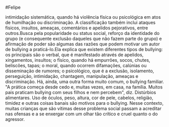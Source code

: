 #Felipe

intimidação sistemática, quando há violência física ou psicológica em atos de humilhação ou discriminação. A classificação também inclui ataques físicos, insultos, ameaças, comentários e apelidos pejorativos, entre outros.Busca pela popularidade ou status social, reforço da identidade do grupo (e consequente exclusão daqueles que não fazem parte do grupo) e afirmação de poder são algumas das razões que podem motivar um autor de bullying a praticá-lo.Ela explica que existem diferentes tipos de bullying: os principais são o verbal, que é manifestado através de apelidos, xingamentos, insultos; o físico, quando há empurrões, socos, chutes, beliscões, tapas; o moral, quando ocorrem difamações, calúnias ou disseminação de rumores; o psicológico, que é a exclusão, isolamento, perseguição, intimidação, chantagem, manipulação, ameaças e discriminação. Há, ainda, uma outra forma muito comum, o bullying familiar. "A prática começa desde cedo e, muitas vezes, em casa, na família. Muitos pais praticam bullying com seus filhos e nem percebem", diz.
Distúrbios alimentares. Uso de óculos, peso, altura, cor de pele, cabelos, religião, timidez e outras coisas banais são motivos para o bullying. Nesse contexto, muitas crianças que são vítimas desse problema social passam a acreditar nas ofensas e a se enxergar com um olhar tão crítico e cruel quanto o do agressor.
[](https://www.google.com/imgres?imgurl=https%3A%2F%2Fimg.freepik.com%2Fvetores-gratis%2Fpare-de-intimidar-o-conceito-de-ilustracao_52683-40743.jpg%3Fw%3D2000&tbnid=uuWApyrwgzySjM&vet=12ahUKEwiGq-SFnLmBAxWBMrkGHWiZCh8QMygGegQIARB2..i&imgrefurl=https%3A%2F%2Fbr.freepik.com%2Ffotos-vetores-gratis%2Fkids-bullying&docid=GjaxQiGYUi7ZwM&w=2000&h=1333&q=bullying&ved=2ahUKEwiGq-SFnLmBAxWBMrkGHWiZCh8QMygGegQIARB2)
